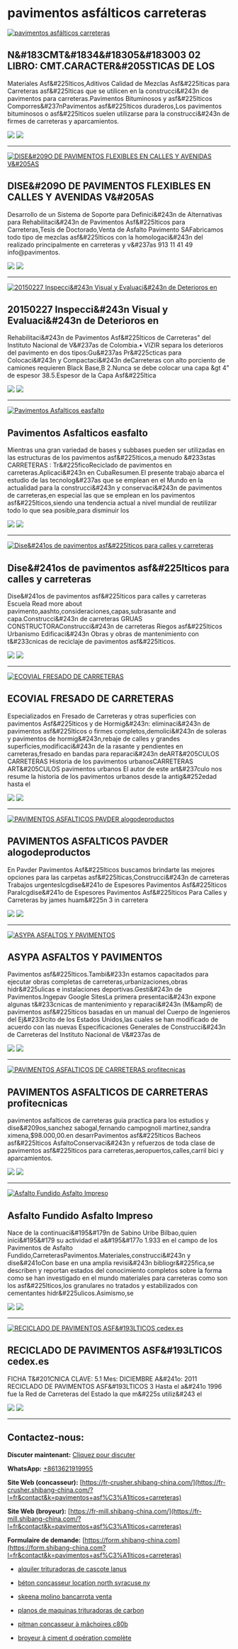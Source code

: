 # pavimentos asfálticos carreteras

<a href="https://swt.shibang-china.com/?l=fr&img&k=pavimentos+asf%C3%A1lticos+carreteras" target="_blank">![pavimentos asfálticos carreteras](http://static.shibang-china.com/all-800x300/107.jpg)</a>

## N&#183CMT&#1834&#18305&#183003 02 LIBRO: CMT.CARACTER&#205STICAS DE LOS
Materiales Asf&#225lticos,Aditivos Calidad de Mezclas Asf&#225lticas para Carreteras asf&#225lticas que se utilicen en la construcci&#243n de pavimentos para carreteras.Pavimentos Bituminosos y asf&#225lticos Comporres&#237nPavimentos asf&#225lticos duraderos,Los pavimentos bituminosos o asf&#225lticos suelen utilizarse para la construcci&#243n de firmes de carreteras y aparcamientos.


<a href="https://whatsapp.shibangsoft.com/WhatsApp.php" target="_blank" title="WhatsApp">![](http://static.shibang-china.com/icon/whatsapp.png)</a> <a href="https://swt.shibang-china.com/?l=fr&icon&k=pavimentos+asf%C3%A1lticos+carreteras" target="_blank">![](http://static.shibang-china.com/icon/chat-fr.png)</a>

---

<a href="https://swt.shibang-china.com/?l=fr&img&k=pavimentos+asf%C3%A1lticos+carreteras" target="_blank">![DISE&#209O DE PAVIMENTOS FLEXIBLES EN CALLES Y AVENIDAS V&#205AS](http://static.shibang-china.com/all-800x300/981.jpg)</a>

## DISE&#209O DE PAVIMENTOS FLEXIBLES EN CALLES Y AVENIDAS V&#205AS
Desarrollo de un Sistema de Soporte para Definici&#243n de Alternativas para Rehabilitaci&#243n de Pavimentos Asf&#225lticos para Carreteras,Tesis de Doctorado,Venta de Asfalto Pavimento SAFabricamos todo tipo de mezclas asf&#225lticos con la homologaci&#243n del realizado principalmente en carreteras y v&#237as 913 11 41 49 info@pavimentos.


<a href="https://whatsapp.shibangsoft.com/WhatsApp.php" target="_blank" title="WhatsApp">![](http://static.shibang-china.com/icon/whatsapp.png)</a> <a href="https://swt.shibang-china.com/?l=fr&icon&k=pavimentos+asf%C3%A1lticos+carreteras" target="_blank">![](http://static.shibang-china.com/icon/chat-fr.png)</a>

---

<a href="https://swt.shibang-china.com/?l=fr&img&k=pavimentos+asf%C3%A1lticos+carreteras" target="_blank">![20150227 Inspecci&#243n Visual y Evaluaci&#243n de Deterioros en](http://static.shibang-china.com/all-800x300/1477.jpg)</a>

## 20150227 Inspecci&#243n Visual y Evaluaci&#243n de Deterioros en
Rehabilitaci&#243n de Pavimentos Asf&#225lticos de Carreteras" del Instituto Nacional de V&#237as de Colombia.• VIZIR separa los deterioros del pavimento en dos tipos:Gu&#237as Pr&#225cticas para Colocaci&#243n y Compactaci&#243n deCarreteras con alto porciento de camiones requieren Black Base,B 2.Nunca se debe colocar una capa &gt 4" de espesor 38.5.Espesor de la Capa Asf&#225ltica


<a href="https://whatsapp.shibangsoft.com/WhatsApp.php" target="_blank" title="WhatsApp">![](http://static.shibang-china.com/icon/whatsapp.png)</a> <a href="https://swt.shibang-china.com/?l=fr&icon&k=pavimentos+asf%C3%A1lticos+carreteras" target="_blank">![](http://static.shibang-china.com/icon/chat-fr.png)</a>

---

<a href="https://swt.shibang-china.com/?l=fr&img&k=pavimentos+asf%C3%A1lticos+carreteras" target="_blank">![Pavimentos Asfalticos easfalto](http://static.shibang-china.com/all-800x300/1130.jpg)</a>

## Pavimentos Asfalticos easfalto
Mientras una gran variedad de bases y subbases pueden ser utilizadas en las estructuras de los pavimentos asf&#225lticos,a menudo &#233stas CARRETERAS : Tr&#225ficoReciclado de pavimentos en carreteras.Aplicaci&#243n en CubaResumen.El presente trabajo abarca el estudio de las tecnolog&#237as que se emplean en el Mundo en la actualidad para la construcci&#243n y conservaci&#243n de pavimentos de carreteras,en especial las que se emplean en los pavimentos asf&#225lticos,siendo una tendencia actual a nivel mundial de reutilizar todo lo que sea posible,para disminuir los


<a href="https://whatsapp.shibangsoft.com/WhatsApp.php" target="_blank" title="WhatsApp">![](http://static.shibang-china.com/icon/whatsapp.png)</a> <a href="https://swt.shibang-china.com/?l=fr&icon&k=pavimentos+asf%C3%A1lticos+carreteras" target="_blank">![](http://static.shibang-china.com/icon/chat-fr.png)</a>

---

<a href="https://swt.shibang-china.com/?l=fr&img&k=pavimentos+asf%C3%A1lticos+carreteras" target="_blank">![Dise&#241os de pavimentos asf&#225lticos para calles y carreteras](http://static.shibang-china.com/all-800x300/462.jpg)</a>

## Dise&#241os de pavimentos asf&#225lticos para calles y carreteras
Dise&#241os de pavimentos asf&#225lticos para calles y carreteras Escuela Read more about pavimento,aashto,consideraciones,capas,subrasante and capa.Construcci&#243n de carreteras GRUAS CONSTRUCTORAConstrucci&#243n de carreteras Riegos asf&#225lticos Urbanismo Edificaci&#243n Obras y obras de mantenimiento con t&#233cnicas de reciclaje de pavimentos asf&#225lticos.


<a href="https://whatsapp.shibangsoft.com/WhatsApp.php" target="_blank" title="WhatsApp">![](http://static.shibang-china.com/icon/whatsapp.png)</a> <a href="https://swt.shibang-china.com/?l=fr&icon&k=pavimentos+asf%C3%A1lticos+carreteras" target="_blank">![](http://static.shibang-china.com/icon/chat-fr.png)</a>

---

<a href="https://swt.shibang-china.com/?l=fr&img&k=pavimentos+asf%C3%A1lticos+carreteras" target="_blank">![ECOVIAL FRESADO DE CARRETERAS](http://static.shibang-china.com/all-800x300/1096.jpg)</a>

## ECOVIAL FRESADO DE CARRETERAS
Especializados en Fresado de Carreteras y otras superficies con pavimentos Asf&#225lticos y de Hormig&#243n: eliminaci&#243n de pavimentos asf&#225lticos o firmes completos,demolici&#243n de soleras y pavimentos de hormig&#243n,rebaje de calles y grandes superficies,modificaci&#243n de la rasante y pendientes en carreteras,fresado en bandas para reparaci&#243n deART&#205CULOS CARRETERAS Historia de los pavimentos urbanosCARRETERAS ART&#205CULOS pavimentos urbanos El autor de este art&#237culo nos resume la historia de los pavimentos urbanos desde la antig&#252edad hasta el


<a href="https://whatsapp.shibangsoft.com/WhatsApp.php" target="_blank" title="WhatsApp">![](http://static.shibang-china.com/icon/whatsapp.png)</a> <a href="https://swt.shibang-china.com/?l=fr&icon&k=pavimentos+asf%C3%A1lticos+carreteras" target="_blank">![](http://static.shibang-china.com/icon/chat-fr.png)</a>

---

<a href="https://swt.shibang-china.com/?l=fr&img&k=pavimentos+asf%C3%A1lticos+carreteras" target="_blank">![PAVIMENTOS ASFALTICOS PAVDER alogodeproductos](http://static.shibang-china.com/all-800x300/695.jpg)</a>

## PAVIMENTOS ASFALTICOS PAVDER alogodeproductos
En Pavder Pavimentos Asf&#225lticos buscamos brindarte las mejores opciones para las carpetas asf&#225lticas,Construcci&#243n de carreteras Trabajos urgentesIcgdise&#241o de Espesores Pavimentos Asf&#225lticos ParaIcgdise&#241o de Espesores Pavimentos Asf&#225lticos Para Calles y Carreteras by james huam&#225n 3 in carretera


<a href="https://whatsapp.shibangsoft.com/WhatsApp.php" target="_blank" title="WhatsApp">![](http://static.shibang-china.com/icon/whatsapp.png)</a> <a href="https://swt.shibang-china.com/?l=fr&icon&k=pavimentos+asf%C3%A1lticos+carreteras" target="_blank">![](http://static.shibang-china.com/icon/chat-fr.png)</a>

---

<a href="https://swt.shibang-china.com/?l=fr&img&k=pavimentos+asf%C3%A1lticos+carreteras" target="_blank">![ASYPA ASFALTOS Y PAVIMENTOS](http://static.shibang-china.com/all-800x300/956.jpg)</a>

## ASYPA ASFALTOS Y PAVIMENTOS
Pavimentos asf&#225lticos.Tambi&#233n estamos capacitados para ejecutar obras completas de carreteras,urbanizaciones,obras hidr&#225ulicas e instalaciones deportivas.Gesti&#243n de Pavimentos.Ingepav Google SitesLa primera presentaci&#243n expone algunas t&#233cnicas de mantenimiento y reparaci&#243n (M&ampR) de pavimentos asf&#225lticos basadas en un manual del Cuerpo de Ingenieros del Ej&#233rcito de los Estados Unidos,las cuales se han modificado de acuerdo con las nuevas Especificaciones Generales de Construcci&#243n de Carreteras del Instituto Nacional de V&#237as de


<a href="https://whatsapp.shibangsoft.com/WhatsApp.php" target="_blank" title="WhatsApp">![](http://static.shibang-china.com/icon/whatsapp.png)</a> <a href="https://swt.shibang-china.com/?l=fr&icon&k=pavimentos+asf%C3%A1lticos+carreteras" target="_blank">![](http://static.shibang-china.com/icon/chat-fr.png)</a>

---

<a href="https://swt.shibang-china.com/?l=fr&img&k=pavimentos+asf%C3%A1lticos+carreteras" target="_blank">![PAVIMENTOS ASFALTICOS DE CARRETERAS profitecnicas](http://static.shibang-china.com/all-800x300/1296.jpg)</a>

## PAVIMENTOS ASFALTICOS DE CARRETERAS profitecnicas
pavimentos asfalticos de carreteras guia practica para los estudios y dise&#209os,sanchez sabogal,fernando campognoli martinez,sandra ximena,$98.000,00.en desarrPavimentos asf&#225lticos Bacheos asf&#225lticos AsfaltoConservaci&#243n y refuerzos de toda clase de pavimentos asf&#225lticos para carreteras,aeropuertos,calles,carril bici y aparcamientos.


<a href="https://whatsapp.shibangsoft.com/WhatsApp.php" target="_blank" title="WhatsApp">![](http://static.shibang-china.com/icon/whatsapp.png)</a> <a href="https://swt.shibang-china.com/?l=fr&icon&k=pavimentos+asf%C3%A1lticos+carreteras" target="_blank">![](http://static.shibang-china.com/icon/chat-fr.png)</a>

---

<a href="https://swt.shibang-china.com/?l=fr&img&k=pavimentos+asf%C3%A1lticos+carreteras" target="_blank">![Asfalto Fundido Asfalto Impreso](http://static.shibang-china.com/all-800x300/557.jpg)</a>

## Asfalto Fundido Asfalto Impreso
Nace de la continuaci&#195&#179n de Sabino Uribe Bilbao,quien inici&#195&#179 su actividad el a&#195&#177o 1.933 en el campo de los Pavimentos de Asfalto Fundido,CarreterasPavimentos.Materiales,construcci&#243n y dise&#241oCon base en una amplia revisi&#243n bibliogr&#225fica,se describen y reportan estados del conocimiento completos sobre la forma como se han investigado en el mundo materiales para carreteras como son los asf&#225lticos,los granulares no tratados y estabilizados con cementantes hidr&#225ulicos.Asimismo,se


<a href="https://whatsapp.shibangsoft.com/WhatsApp.php" target="_blank" title="WhatsApp">![](http://static.shibang-china.com/icon/whatsapp.png)</a> <a href="https://swt.shibang-china.com/?l=fr&icon&k=pavimentos+asf%C3%A1lticos+carreteras" target="_blank">![](http://static.shibang-china.com/icon/chat-fr.png)</a>

---

<a href="https://swt.shibang-china.com/?l=fr&img&k=pavimentos+asf%C3%A1lticos+carreteras" target="_blank">![RECICLADO DE PAVIMENTOS ASF&#193LTICOS cedex.es](http://static.shibang-china.com/all-800x300/964.jpg)</a>

## RECICLADO DE PAVIMENTOS ASF&#193LTICOS cedex.es
FICHA T&#201CNICA CLAVE: 5.1 Mes: DICIEMBRE A&#241o: 2011 RECICLADO DE PAVIMENTOS ASF&#193LTICOS 3 Hasta el a&#241o 1996 fue la Red de Carreteras del Estado la que m&#225s utiliz&#243 el

<a href="https://whatsapp.shibangsoft.com/WhatsApp.php" target="_blank" title="WhatsApp">![](http://static.shibang-china.com/icon/whatsapp.png)</a> <a href="https://swt.shibang-china.com/?l=fr&icon&k=pavimentos+asf%C3%A1lticos+carreteras" target="_blank">![](http://static.shibang-china.com/icon/chat-fr.png)</a>

---
## Contactez-nous:

**Discuter maintenant:** [Cliquez pour discuter](https://swt.shibang-china.com?l=fr&contact&k=pavimentos+asf%C3%A1lticos+carreteras)

**WhatsApp:**  [+8613621919955](https://whatsapp.shibangsoft.com/WhatsApp.php)

**Site Web (concasseur):** [https://fr-crusher.shibang-china.com/](https://fr-crusher.shibang-china.com/?l=fr&contact&k=pavimentos+asf%C3%A1lticos+carreteras)

**Site Web (broyeur):** [https://fr-mill.shibang-china.com/](https://fr-mill.shibang-china.com/?l=fr&contact&k=pavimentos+asf%C3%A1lticos+carreteras)

**Formulaire de demande:** [https://form.shibang-china.com](https://form.shibang-china.com?l=fr&contact&k=pavimentos+asf%C3%A1lticos+carreteras)

* [alquiler trituradoras de cascote lanus](../62/alquiler%20trituradoras%20de%20cascote%20lanus.md)

* [béton concasseur location north syracuse ny](../65/b%C3%A9ton%20concasseur%20location%20north%20syracuse%20ny.md)

* [skeena molino bancarrota venta](../64/skeena%20molino%20bancarrota%20venta.md)

* [planos de maquinas trituradoras de carbon](../62/planos%20de%20maquinas%20trituradoras%20de%20carbon.md)

* [pitman concasseur à mâchoires c80b](../65/pitman%20concasseur%20%C3%A0%20m%C3%A2choires%20c80b.md)

* [broyeur à ciment d opération complète](../61/broyeur%20%C3%A0%20ciment%20d%20op%C3%A9ration%20compl%C3%A8te.md)